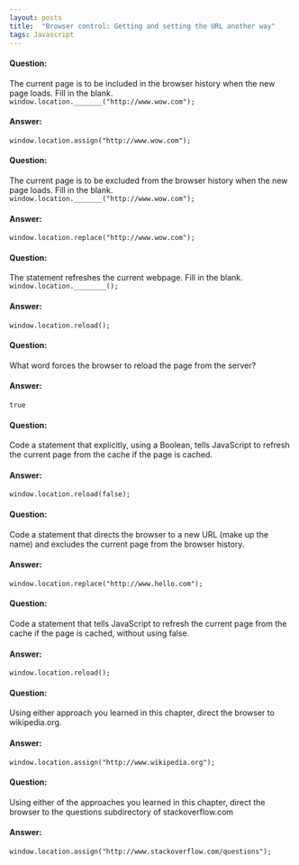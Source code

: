```yaml
---
layout: posts
title:  "Browser control: Getting and setting the URL another way"
tags: Javascript
---
```


#### Question:
The current page is to be included in the browser history when the new page loads. Fill in the blank.
`window.location._______("http://www.wow.com");`

#### Answer:
`window.location.assign("http://www.wow.com");`

#### Question:
The current page is to be excluded from the browser history when the new page loads. Fill in the blank.
`window.location._______("http://www.wow.com");`

#### Answer:
`window.location.replace("http://www.wow.com");`

#### Question:
The statement refreshes the current webpage. Fill in the blank.
`window.location.________();`

#### Answer:
`window.location.reload();`

#### Question:
What word forces the browser to reload the page from the server?

#### Answer:
`true`

#### Question:
Code a statement that explicitly, using a Boolean, tells JavaScript to refresh the current page from the cache if the page is cached.

#### Answer:
`window.location.reload(false);`

#### Question:
Code a statement that directs the browser to a new URL (make up the name) and excludes the current page from the browser history.

#### Answer:
`window.location.replace("http://www.hello.com");`

#### Question:
Code a statement that tells JavaScript to refresh the current page from the cache if the page is cached, without using false.

#### Answer:
`window.location.reload();`

#### Question:
Using either approach you learned in this chapter, direct the browser to wikipedia.org.

#### Answer:
`window.location.assign("http://www.wikipedia.org");`

#### Question:
Using either of the approaches you learned in this chapter, direct the browser to the questions subdirectory of stackoverflow.com

#### Answer:
`window.location.assign("http://www.stackoverflow.com/questions");`
